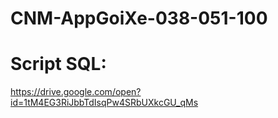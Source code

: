 # CNM-AppGoiXe-038-051-100
# Script SQL: 
https://drive.google.com/open?id=1tM4EG3RiJbbTdIsqPw4SRbUXkcGU_qMs
